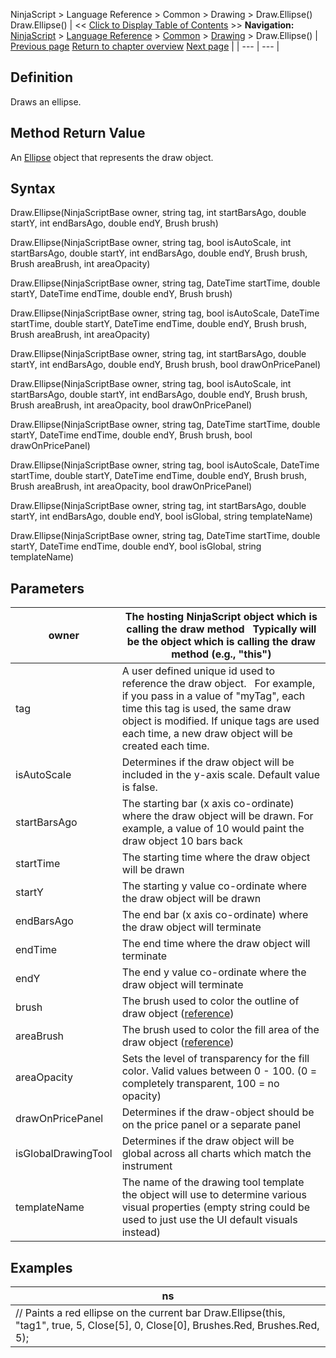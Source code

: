 ﻿
NinjaScript > Language Reference > Common > Drawing > Draw.Ellipse()
Draw.Ellipse()
| << [Click to Display Table of Contents](draw_ellipse.md) >> **Navigation:**     [NinjaScript](ninjascript-1.md) > [Language Reference](language_reference_wip-1.md) > [Common](common-1.md) > [Drawing](drawing-1.md) > Draw.Ellipse() | [Previous page](dot-1.md) [Return to chapter overview](drawing-1.md) [Next page](ellipse-1.md) |
| --- | --- |
## Definition
Draws an ellipse.
 
## Method Return Value
An [Ellipse](ellipse-1.md) object that represents the draw object.
 
## Syntax
Draw.Ellipse(NinjaScriptBase owner, string tag, int startBarsAgo, double startY, int endBarsAgo, double endY, Brush brush)  

Draw.Ellipse(NinjaScriptBase owner, string tag, bool isAutoScale, int startBarsAgo, double startY, int endBarsAgo, double endY, Brush brush, Brush areaBrush, int areaOpacity)  

Draw.Ellipse(NinjaScriptBase owner, string tag, DateTime startTime, double startY, DateTime endTime, double endY, Brush brush)  

Draw.Ellipse(NinjaScriptBase owner, string tag, bool isAutoScale, DateTime startTime, double startY, DateTime endTime, double endY, Brush brush, Brush areaBrush, int areaOpacity)  

Draw.Ellipse(NinjaScriptBase owner, string tag, int startBarsAgo, double startY, int endBarsAgo, double endY, Brush brush, bool drawOnPricePanel)  

Draw.Ellipse(NinjaScriptBase owner, string tag, bool isAutoScale, int startBarsAgo, double startY, int endBarsAgo, double endY, Brush brush, Brush areaBrush, int areaOpacity, bool drawOnPricePanel)  

Draw.Ellipse(NinjaScriptBase owner, string tag, DateTime startTime, double startY, DateTime endTime, double endY, Brush brush, bool drawOnPricePanel)  

Draw.Ellipse(NinjaScriptBase owner, string tag, bool isAutoScale, DateTime startTime, double startY, DateTime endTime, double endY, Brush brush, Brush areaBrush, int areaOpacity, bool drawOnPricePanel)  

Draw.Ellipse(NinjaScriptBase owner, string tag, int startBarsAgo, double startY, int endBarsAgo, double endY, bool isGlobal, string templateName)  

Draw.Ellipse(NinjaScriptBase owner, string tag, DateTime startTime, double startY, DateTime endTime, double endY, bool isGlobal, string templateName)

## Parameters
| owner | The hosting NinjaScript object which is calling the draw method   Typically will be the object which is calling the draw method (e.g., "this") |
| --- | --- |
| tag | A user defined unique id used to reference the draw object.    For example, if you pass in a value of "myTag", each time this tag is used, the same draw object is modified. If unique tags are used each time, a new draw object will be created each time. |
| isAutoScale | Determines if the draw object will be included in the y-axis scale. Default value is false. |
| startBarsAgo | The starting bar (x axis co-ordinate) where the draw object will be drawn. For example, a value of 10 would paint the draw object 10 bars back |
| startTime | The starting time where the draw object will be drawn |
| startY | The starting y value co-ordinate where the draw object will be drawn |
| endBarsAgo | The end bar (x axis co-ordinate) where the draw object will terminate |
| endTime | The end time where the draw object will terminate |
| endY | The end y value co-ordinate where the draw object will terminate |
| brush | The brush used to color the outline of draw object ([reference](https://msdn.microsoft.com/en-us/library/system.windows.media.brushes%28v=vs.110%29.aspx)) |
| areaBrush | The brush used to color the fill area of the draw object ([reference](https://msdn.microsoft.com/en-us/library/system.windows.media.brushes%28v=vs.110%29.aspx)) |
| areaOpacity | Sets the level of transparency for the fill color. Valid values between 0 - 100. (0 = completely transparent, 100 = no opacity) |
| drawOnPricePanel | Determines if the draw-object should be on the price panel or a separate panel |
| isGlobalDrawingTool | Determines if the draw object will be global across all charts which match the instrument |
| templateName | The name of the drawing tool template the object will use to determine various visual properties (empty string could be used to just use the UI default visuals instead) |
## 
## 
## Examples
| ns |
| --- |
| // Paints a red ellipse on the current bar Draw.Ellipse(this, "tag1", true, 5, Close[5], 0, Close[0], Brushes.Red, Brushes.Red, 5); |

